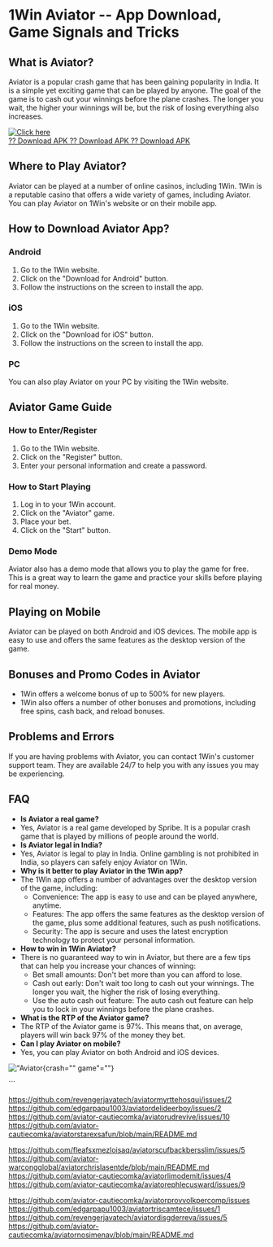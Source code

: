 # 1Win Aviator -- App Download, Game Signals and Tricks

## What is Aviator?

Aviator is a popular crash game that has been gaining popularity in
India. It is a simple yet exciting game that can be played by anyone.
The goal of the game is to cash out your winnings before the plane
crashes. The longer you wait, the higher your winnings will be, but the
risk of losing everything also increases.

[![Click
here](https://readscoops.com/wp-content/uploads/2023/03/Readscoop-aviator-1-1.jpg)](https://traff.sbs/deff)\
[?? Download APK ?? Download APK ?? Download
APK](https://traff.sbs/deff)

## Where to Play Aviator?

Aviator can be played at a number of online casinos, including 1Win.
1Win is a reputable casino that offers a wide variety of games,
including Aviator. You can play Aviator on 1Win\'s website or on their
mobile app.

## How to Download Aviator App?

### Android

1.  Go to the 1Win website.
2.  Click on the "Download for Android" button.
3.  Follow the instructions on the screen to install the app.

### iOS

1.  Go to the 1Win website.
2.  Click on the "Download for iOS" button.
3.  Follow the instructions on the screen to install the app.

### PC

You can also play Aviator on your PC by visiting the 1Win website.

## Aviator Game Guide

### How to Enter/Register

1.  Go to the 1Win website.
2.  Click on the "Register" button.
3.  Enter your personal information and create a password.

### How to Start Playing

1.  Log in to your 1Win account.
2.  Click on the "Aviator" game.
3.  Place your bet.
4.  Click on the "Start" button.

### Demo Mode

Aviator also has a demo mode that allows you to play the game for free.
This is a great way to learn the game and practice your skills before
playing for real money.

## Playing on Mobile

Aviator can be played on both Android and iOS devices. The mobile app is
easy to use and offers the same features as the desktop version of the
game.

## Bonuses and Promo Codes in Aviator

-   1Win offers a welcome bonus of up to 500% for new players.
-   1Win also offers a number of other bonuses and promotions, including
    free spins, cash back, and reload bonuses.

## Problems and Errors

If you are having problems with Aviator, you can contact 1Win\'s
customer support team. They are available 24/7 to help you with any
issues you may be experiencing.

## FAQ

-   **Is Aviator a real game?**
-   Yes, Aviator is a real game developed by Spribe. It is a popular
    crash game that is played by millions of people around the world.
-   **Is Aviator legal in India?**
-   Yes, Aviator is legal to play in India. Online gambling is not
    prohibited in India, so players can safely enjoy Aviator on 1Win.
-   **Why is it better to play Aviator in the 1Win app?**
-   The 1Win app offers a number of advantages over the desktop version
    of the game, including:
    -   Convenience: The app is easy to use and can be played anywhere,
        anytime.
    -   Features: The app offers the same features as the desktop
        version of the game, plus some additional features, such as push
        notifications.
    -   Security: The app is secure and uses the latest encryption
        technology to protect your personal information.
-   **How to win in 1Win Aviator?**
-   There is no guaranteed way to win in Aviator, but there are a few
    tips that can help you increase your chances of winning:
    -   Bet small amounts: Don\'t bet more than you can afford to lose.
    -   Cash out early: Don\'t wait too long to cash out your winnings.
        The longer you wait, the higher the risk of losing everything.
    -   Use the auto cash out feature: The auto cash out feature can
        help you to lock in your winnings before the plane crashes.
-   **What is the RTP of the Aviator game?**
-   The RTP of the Aviator game is 97%. This means that, on average,
    players will win back 97% of the money they bet.
-   **Can I play Aviator on mobile?**
-   Yes, you can play Aviator on both Android and iOS devices.

!["Aviator](\%22https://1win.pro.in/wp-content/uploads/2023/03/aviator-header.webp\%22){crash=""
game"=""}

\`\`\`

https://github.com/revengerjavatech/aviatormyrttehosqui/issues/2
https://github.com/edgarpapu1003/aviatordelideerboy/issues/2
https://github.com/aviator-cautiecomka/aviatorudrevive/issues/10
https://github.com/aviator-cautiecomka/aviatorstarexsafun/blob/main/README.md

https://github.com/fleafsxmezloisaq/aviatorscufbackbersslim/issues/5
https://github.com/aviator-warcongglobal/aviatorchrislasentde/blob/main/README.md
https://github.com/aviator-cautiecomka/aviatorlimodemit/issues/4
https://github.com/aviator-cautiecomka/aviatorephlecusward/issues/9


https://github.com/aviator-cautiecomka/aviatorprovvolkpercomp/issues
https://github.com/edgarpapu1003/aviatortriscamtece/issues/1
https://github.com/revengerjavatech/aviatordisgderreva/issues/5
https://github.com/aviator-cautiecomka/aviatornosimenav/blob/main/README.md
